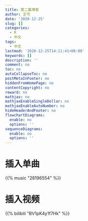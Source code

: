```yaml
---
title: 第二篇博客
author: 王芍
date: '2020-12-25'
slug: []
categories:
  - R
  - 中文
tags:
  - 中文
lastmod: '2020-12-25T14:11:41+08:00'
keywords: []
description: ''
comment: no
toc: no
autoCollapseToc: no
postMetaInFooter: no
hiddenFromHomePage: no
contentCopyright: no
reward: no
mathjax: no
mathjaxEnableSingleDollar: no
mathjaxEnableAutoNumber: no
hideHeaderAndFooter: no
flowchartDiagrams:
  enable: no
  options: ''
sequenceDiagrams:
  enable: no
  options: ''
---
```


<!--more-->


# 插入单曲
{{% music "28196554" %}}



# 插入视频
{{% bilibili "BV1pK4y1f7Hk" %}}

